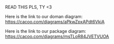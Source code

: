 READ THIS PLS, TY <3

Here is the link to our doman diagram:
https://cacoo.com/diagrams/aPkwZpxAPdt6VkiA

Here is the link to our package diagram:
https://cacoo.com/diagrams/msTLoR84JVETVUOA
